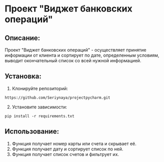 # Проект "Виджет банковских операций"
## Описание:
Проект "Виджет банковских операций" - осуществляет принятие информации от клиента
и сортирует по дате, определенным условиям, выводит окончательный список со всей 
нужной информацией.
## Установка:
1. Клонируйте репозиторий:
```
https://github.com/Seriynaya/projectpycharm.git
```

2. Установите зависимости:
```
pip install -r requirements.txt
```

## Использование:

1. Функция получает номер карты или счета и скрывает её.
2. Функция получает дату и сортирует список по ней.
3. Функция получает список счетов и фильтрует их.

